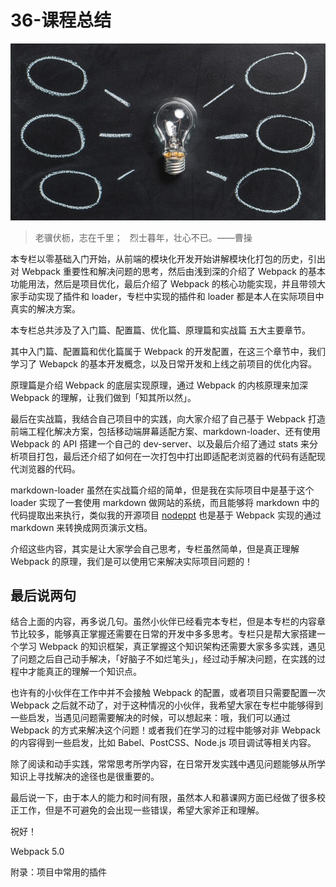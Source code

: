 # 36-课程总结

![img](./assets/5cd9650600010b9106400359.jpg)

> 老骥伏枥，志在千里；  烈士暮年，壮心不已。——曹操

本专栏以零基础入门开始，从前端的模块化开发开始讲解模块化打包的历史，引出对 Webpack 重要性和解决问题的思考，然后由浅到深的介绍了 Webpack 的基本功能用法，然后是项目优化，最后介绍了 Webpack 的核心功能实现，并且带领大家手动实现了插件和 loader，专栏中实现的插件和 loader 都是本人在实际项目中真实的解决方案。

本专栏总共涉及了入门篇、配置篇、优化篇、原理篇和实战篇 五大主要章节。

其中入门篇、配置篇和优化篇属于 Webpack 的开发配置，在这三个章节中，我们学习了 Webapck 的基本开发概念，以及日常开发和上线之前项目的优化内容。

原理篇是介绍 Webpack 的底层实现原理，通过 Webpack 的内核原理来加深 Webpack 的理解，让我们做到「知其所以然」。

最后在实战篇，我结合自己项目中的实践，向大家介绍了自己基于 Webpack 打造前端工程化解决方案，包括移动端屏幕适配方案、markdown-loader、还有使用 Webpack 的 API 搭建一个自己的 dev-server、以及最后介绍了通过 stats 来分析项目打包，最后还介绍了如何在一次打包中打出即适配老浏览器的代码有适配现代浏览器的代码。

markdown-loader 虽然在实战篇介绍的简单，但是我在实际项目中是基于这个 loader 实现了一套使用 markdown 做网站的系统，而且能够将 markdown 中的代码提取出来执行，类似我的开源项目 [nodeppt](http://nodeppt.js.org) 也是基于 Webpack 实现的通过 markdown 来转换成网页演示文档。

介绍这些内容，其实是让大家学会自己思考，专栏虽然简单，但是真正理解 Webpack 的原理，我们是可以使用它来解决实际项目问题的！

## 最后说两句

结合上面的内容，再多说几句。虽然小伙伴已经看完本专栏，但是本专栏的内容章节比较多，能够真正掌握还需要在日常的开发中多多思考。专栏只是帮大家搭建一个学习 Webpack 的知识框架，真正掌握这个知识架构还需要大家多多实践，遇见了问题之后自己动手解决，「好脑子不如烂笔头」，经过动手解决问题，在实践的过程中才能真正的理解一个知识点。

也许有的小伙伴在工作中并不会接触 Webpack 的配置，或者项目只需要配置一次 Webpack 之后就不动了，对于这种情况的小伙伴，我希望大家在专栏中能够得到一些启发，当遇见问题需要解决的时候，可以想起来：哦，我们可以通过 Webpack 的方式来解决这个问题！或者我们在学习的过程中能够对非 Webpack 的内容得到一些启发，比如 Babel、PostCSS、Node.js 项目调试等相关内容。

除了阅读和动手实践，常常思考所学内容，在日常开发实践中遇见问题能够从所学知识上寻找解决的途径也是很重要的。

最后说一下，由于本人的能力和时间有限，虽然本人和慕课网方面已经做了很多校正工作，但是不可避免的会出现一些错误，希望大家斧正和理解。

祝好！

Webpack 5.0

附录：项目中常用的插件
